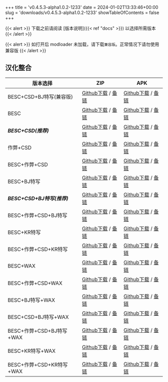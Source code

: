
+++
title = 'v0.4.5.3-alpha1.0.2-1233'
date = 2024-01-02T13:33:46+00:00
slug = 'downloads/v0.4.5.3-alpha1.0.2-1233'
showTableOfContents = false
+++

{{< alert >}}
下载之前请阅读 [版本说明]({{< ref "docs" >}}) 以选择所需版本
{{< /alert >}}


{{< alert >}}
如打开后 modloader 未加载，请下载`兼容版`。正常情况下请勿使用兼容版
{{< /alert >}}

## 汉化整合

|         版本选择          |                                                                                                                                                                            ZIP                                                                                                                                                                             |                                                                                                                                                                            APK                                                                                                                                                                             |
|---------------------------|------------------------------------------------------------------------------------------------------------------------------------------------------------------------------------------------------------------------------------------------------------------------------------------------------------------------------------------------------------|------------------------------------------------------------------------------------------------------------------------------------------------------------------------------------------------------------------------------------------------------------------------------------------------------------------------------------------------------------|
|BESC+CSD+BJ特写(兼容版)    |[Github下载](https://github.com/DoL-Lyra/Lyra/releases/download/v0.4.5.3-alpha1.0.2-1233/DoL-0.4.5.3-Lyra-a1.0.2-polyfill-besc-cheat-csd-sideviewbj-1233.zip ) / [备链](https://ghfast.top/https://github.com/DoL-Lyra/Lyra/releases/download/v0.4.5.3-alpha1.0.2-1233/DoL-0.4.5.3-Lyra-a1.0.2-polyfill-besc-cheat-csd-sideviewbj-1233.zip )|[Github下载](https://github.com/DoL-Lyra/Lyra/releases/download/v0.4.5.3-alpha1.0.2-1233/DoL-0.4.5.3-Lyra-a1.0.2-polyfill-besc-cheat-csd-sideviewbj-1233.apk ) / [备链](https://ghfast.top/https://github.com/DoL-Lyra/Lyra/releases/download/v0.4.5.3-alpha1.0.2-1233/DoL-0.4.5.3-Lyra-a1.0.2-polyfill-besc-cheat-csd-sideviewbj-1233.apk )|
|BESC                       |[Github下载](https://github.com/DoL-Lyra/Lyra/releases/download/v0.4.5.3-alpha1.0.2-1233/DoL-0.4.5.3-Lyra-a1.0.2-besc-1233.zip ) / [备链](https://ghfast.top/https://github.com/DoL-Lyra/Lyra/releases/download/v0.4.5.3-alpha1.0.2-1233/DoL-0.4.5.3-Lyra-a1.0.2-besc-1233.zip )                                                            |[Github下载](https://github.com/DoL-Lyra/Lyra/releases/download/v0.4.5.3-alpha1.0.2-1233/DoL-0.4.5.3-Lyra-a1.0.2-besc-1233.apk ) / [备链](https://ghfast.top/https://github.com/DoL-Lyra/Lyra/releases/download/v0.4.5.3-alpha1.0.2-1233/DoL-0.4.5.3-Lyra-a1.0.2-besc-1233.apk )                                                            |
|***BESC+CSD(推荐)***       |[Github下载](https://github.com/DoL-Lyra/Lyra/releases/download/v0.4.5.3-alpha1.0.2-1233/DoL-0.4.5.3-Lyra-a1.0.2-besc-csd-1233.zip ) / [备链](https://ghfast.top/https://github.com/DoL-Lyra/Lyra/releases/download/v0.4.5.3-alpha1.0.2-1233/DoL-0.4.5.3-Lyra-a1.0.2-besc-csd-1233.zip )                                                    |[Github下载](https://github.com/DoL-Lyra/Lyra/releases/download/v0.4.5.3-alpha1.0.2-1233/DoL-0.4.5.3-Lyra-a1.0.2-besc-csd-1233.apk ) / [备链](https://ghfast.top/https://github.com/DoL-Lyra/Lyra/releases/download/v0.4.5.3-alpha1.0.2-1233/DoL-0.4.5.3-Lyra-a1.0.2-besc-csd-1233.apk )                                                    |
|作弊+CSD                   |[Github下载](https://github.com/DoL-Lyra/Lyra/releases/download/v0.4.5.3-alpha1.0.2-1233/DoL-0.4.5.3-Lyra-a1.0.2-cheat-csd-1233.zip ) / [备链](https://ghfast.top/https://github.com/DoL-Lyra/Lyra/releases/download/v0.4.5.3-alpha1.0.2-1233/DoL-0.4.5.3-Lyra-a1.0.2-cheat-csd-1233.zip )                                                  |[Github下载](https://github.com/DoL-Lyra/Lyra/releases/download/v0.4.5.3-alpha1.0.2-1233/DoL-0.4.5.3-Lyra-a1.0.2-cheat-csd-1233.apk ) / [备链](https://ghfast.top/https://github.com/DoL-Lyra/Lyra/releases/download/v0.4.5.3-alpha1.0.2-1233/DoL-0.4.5.3-Lyra-a1.0.2-cheat-csd-1233.apk )                                                  |
|BESC+作弊+CSD              |[Github下载](https://github.com/DoL-Lyra/Lyra/releases/download/v0.4.5.3-alpha1.0.2-1233/DoL-0.4.5.3-Lyra-a1.0.2-besc-cheat-csd-1233.zip ) / [备链](https://ghfast.top/https://github.com/DoL-Lyra/Lyra/releases/download/v0.4.5.3-alpha1.0.2-1233/DoL-0.4.5.3-Lyra-a1.0.2-besc-cheat-csd-1233.zip )                                        |[Github下载](https://github.com/DoL-Lyra/Lyra/releases/download/v0.4.5.3-alpha1.0.2-1233/DoL-0.4.5.3-Lyra-a1.0.2-besc-cheat-csd-1233.apk ) / [备链](https://ghfast.top/https://github.com/DoL-Lyra/Lyra/releases/download/v0.4.5.3-alpha1.0.2-1233/DoL-0.4.5.3-Lyra-a1.0.2-besc-cheat-csd-1233.apk )                                        |
|BESC+BJ特写                |[Github下载](https://github.com/DoL-Lyra/Lyra/releases/download/v0.4.5.3-alpha1.0.2-1233/DoL-0.4.5.3-Lyra-a1.0.2-besc-sideviewbj-1233.zip ) / [备链](https://ghfast.top/https://github.com/DoL-Lyra/Lyra/releases/download/v0.4.5.3-alpha1.0.2-1233/DoL-0.4.5.3-Lyra-a1.0.2-besc-sideviewbj-1233.zip )                                      |[Github下载](https://github.com/DoL-Lyra/Lyra/releases/download/v0.4.5.3-alpha1.0.2-1233/DoL-0.4.5.3-Lyra-a1.0.2-besc-sideviewbj-1233.apk ) / [备链](https://ghfast.top/https://github.com/DoL-Lyra/Lyra/releases/download/v0.4.5.3-alpha1.0.2-1233/DoL-0.4.5.3-Lyra-a1.0.2-besc-sideviewbj-1233.apk )                                      |
|***BESC+CSD+BJ特写(推荐)***|[Github下载](https://github.com/DoL-Lyra/Lyra/releases/download/v0.4.5.3-alpha1.0.2-1233/DoL-0.4.5.3-Lyra-a1.0.2-besc-csd-sideviewbj-1233.zip ) / [备链](https://ghfast.top/https://github.com/DoL-Lyra/Lyra/releases/download/v0.4.5.3-alpha1.0.2-1233/DoL-0.4.5.3-Lyra-a1.0.2-besc-csd-sideviewbj-1233.zip )                              |[Github下载](https://github.com/DoL-Lyra/Lyra/releases/download/v0.4.5.3-alpha1.0.2-1233/DoL-0.4.5.3-Lyra-a1.0.2-besc-csd-sideviewbj-1233.apk ) / [备链](https://ghfast.top/https://github.com/DoL-Lyra/Lyra/releases/download/v0.4.5.3-alpha1.0.2-1233/DoL-0.4.5.3-Lyra-a1.0.2-besc-csd-sideviewbj-1233.apk )                              |
|BESC+作弊+CSD+BJ特写       |[Github下载](https://github.com/DoL-Lyra/Lyra/releases/download/v0.4.5.3-alpha1.0.2-1233/DoL-0.4.5.3-Lyra-a1.0.2-besc-cheat-csd-sideviewbj-1233.zip ) / [备链](https://ghfast.top/https://github.com/DoL-Lyra/Lyra/releases/download/v0.4.5.3-alpha1.0.2-1233/DoL-0.4.5.3-Lyra-a1.0.2-besc-cheat-csd-sideviewbj-1233.zip )                  |[Github下载](https://github.com/DoL-Lyra/Lyra/releases/download/v0.4.5.3-alpha1.0.2-1233/DoL-0.4.5.3-Lyra-a1.0.2-besc-cheat-csd-sideviewbj-1233.apk ) / [备链](https://ghfast.top/https://github.com/DoL-Lyra/Lyra/releases/download/v0.4.5.3-alpha1.0.2-1233/DoL-0.4.5.3-Lyra-a1.0.2-besc-cheat-csd-sideviewbj-1233.apk )                  |
|BESC+KR特写                |[Github下载](https://github.com/DoL-Lyra/Lyra/releases/download/v0.4.5.3-alpha1.0.2-1233/DoL-0.4.5.3-Lyra-a1.0.2-besc-sideviewkr-1233.zip ) / [备链](https://ghfast.top/https://github.com/DoL-Lyra/Lyra/releases/download/v0.4.5.3-alpha1.0.2-1233/DoL-0.4.5.3-Lyra-a1.0.2-besc-sideviewkr-1233.zip )                                      |[Github下载](https://github.com/DoL-Lyra/Lyra/releases/download/v0.4.5.3-alpha1.0.2-1233/DoL-0.4.5.3-Lyra-a1.0.2-besc-sideviewkr-1233.apk ) / [备链](https://ghfast.top/https://github.com/DoL-Lyra/Lyra/releases/download/v0.4.5.3-alpha1.0.2-1233/DoL-0.4.5.3-Lyra-a1.0.2-besc-sideviewkr-1233.apk )                                      |
|BESC+作弊+CSD+KR特写       |[Github下载](https://github.com/DoL-Lyra/Lyra/releases/download/v0.4.5.3-alpha1.0.2-1233/DoL-0.4.5.3-Lyra-a1.0.2-besc-cheat-csd-sideviewkr-1233.zip ) / [备链](https://ghfast.top/https://github.com/DoL-Lyra/Lyra/releases/download/v0.4.5.3-alpha1.0.2-1233/DoL-0.4.5.3-Lyra-a1.0.2-besc-cheat-csd-sideviewkr-1233.zip )                  |[Github下载](https://github.com/DoL-Lyra/Lyra/releases/download/v0.4.5.3-alpha1.0.2-1233/DoL-0.4.5.3-Lyra-a1.0.2-besc-cheat-csd-sideviewkr-1233.apk ) / [备链](https://ghfast.top/https://github.com/DoL-Lyra/Lyra/releases/download/v0.4.5.3-alpha1.0.2-1233/DoL-0.4.5.3-Lyra-a1.0.2-besc-cheat-csd-sideviewkr-1233.apk )                  |
|BESC+WAX                   |[Github下载](https://github.com/DoL-Lyra/Lyra/releases/download/v0.4.5.3-alpha1.0.2-1233/DoL-0.4.5.3-Lyra-a1.0.2-besc-wax-1233.zip ) / [备链](https://ghfast.top/https://github.com/DoL-Lyra/Lyra/releases/download/v0.4.5.3-alpha1.0.2-1233/DoL-0.4.5.3-Lyra-a1.0.2-besc-wax-1233.zip )                                                    |[Github下载](https://github.com/DoL-Lyra/Lyra/releases/download/v0.4.5.3-alpha1.0.2-1233/DoL-0.4.5.3-Lyra-a1.0.2-besc-wax-1233.apk ) / [备链](https://ghfast.top/https://github.com/DoL-Lyra/Lyra/releases/download/v0.4.5.3-alpha1.0.2-1233/DoL-0.4.5.3-Lyra-a1.0.2-besc-wax-1233.apk )                                                    |
|BESC+作弊+CSD+WAX          |[Github下载](https://github.com/DoL-Lyra/Lyra/releases/download/v0.4.5.3-alpha1.0.2-1233/DoL-0.4.5.3-Lyra-a1.0.2-besc-wax-cheat-csd-1233.zip ) / [备链](https://ghfast.top/https://github.com/DoL-Lyra/Lyra/releases/download/v0.4.5.3-alpha1.0.2-1233/DoL-0.4.5.3-Lyra-a1.0.2-besc-wax-cheat-csd-1233.zip )                                |[Github下载](https://github.com/DoL-Lyra/Lyra/releases/download/v0.4.5.3-alpha1.0.2-1233/DoL-0.4.5.3-Lyra-a1.0.2-besc-wax-cheat-csd-1233.apk ) / [备链](https://ghfast.top/https://github.com/DoL-Lyra/Lyra/releases/download/v0.4.5.3-alpha1.0.2-1233/DoL-0.4.5.3-Lyra-a1.0.2-besc-wax-cheat-csd-1233.apk )                                |
|BESC+BJ特写+WAX            |[Github下载](https://github.com/DoL-Lyra/Lyra/releases/download/v0.4.5.3-alpha1.0.2-1233/DoL-0.4.5.3-Lyra-a1.0.2-besc-wax-sideviewbj-1233.zip ) / [备链](https://ghfast.top/https://github.com/DoL-Lyra/Lyra/releases/download/v0.4.5.3-alpha1.0.2-1233/DoL-0.4.5.3-Lyra-a1.0.2-besc-wax-sideviewbj-1233.zip )                              |[Github下载](https://github.com/DoL-Lyra/Lyra/releases/download/v0.4.5.3-alpha1.0.2-1233/DoL-0.4.5.3-Lyra-a1.0.2-besc-wax-sideviewbj-1233.apk ) / [备链](https://ghfast.top/https://github.com/DoL-Lyra/Lyra/releases/download/v0.4.5.3-alpha1.0.2-1233/DoL-0.4.5.3-Lyra-a1.0.2-besc-wax-sideviewbj-1233.apk )                              |
|BESC+CSD+BJ特写+WAX        |[Github下载](https://github.com/DoL-Lyra/Lyra/releases/download/v0.4.5.3-alpha1.0.2-1233/DoL-0.4.5.3-Lyra-a1.0.2-besc-wax-csd-sideviewbj-1233.zip ) / [备链](https://ghfast.top/https://github.com/DoL-Lyra/Lyra/releases/download/v0.4.5.3-alpha1.0.2-1233/DoL-0.4.5.3-Lyra-a1.0.2-besc-wax-csd-sideviewbj-1233.zip )                      |[Github下载](https://github.com/DoL-Lyra/Lyra/releases/download/v0.4.5.3-alpha1.0.2-1233/DoL-0.4.5.3-Lyra-a1.0.2-besc-wax-csd-sideviewbj-1233.apk ) / [备链](https://ghfast.top/https://github.com/DoL-Lyra/Lyra/releases/download/v0.4.5.3-alpha1.0.2-1233/DoL-0.4.5.3-Lyra-a1.0.2-besc-wax-csd-sideviewbj-1233.apk )                      |
|BESC+作弊+CSD+BJ特写+WAX   |[Github下载](https://github.com/DoL-Lyra/Lyra/releases/download/v0.4.5.3-alpha1.0.2-1233/DoL-0.4.5.3-Lyra-a1.0.2-besc-wax-cheat-csd-sideviewbj-1233.zip ) / [备链](https://ghfast.top/https://github.com/DoL-Lyra/Lyra/releases/download/v0.4.5.3-alpha1.0.2-1233/DoL-0.4.5.3-Lyra-a1.0.2-besc-wax-cheat-csd-sideviewbj-1233.zip )          |[Github下载](https://github.com/DoL-Lyra/Lyra/releases/download/v0.4.5.3-alpha1.0.2-1233/DoL-0.4.5.3-Lyra-a1.0.2-besc-wax-cheat-csd-sideviewbj-1233.apk ) / [备链](https://ghfast.top/https://github.com/DoL-Lyra/Lyra/releases/download/v0.4.5.3-alpha1.0.2-1233/DoL-0.4.5.3-Lyra-a1.0.2-besc-wax-cheat-csd-sideviewbj-1233.apk )          |
|BESC+KR特写+WAX            |[Github下载](https://github.com/DoL-Lyra/Lyra/releases/download/v0.4.5.3-alpha1.0.2-1233/DoL-0.4.5.3-Lyra-a1.0.2-besc-wax-sideviewkr-1233.zip ) / [备链](https://ghfast.top/https://github.com/DoL-Lyra/Lyra/releases/download/v0.4.5.3-alpha1.0.2-1233/DoL-0.4.5.3-Lyra-a1.0.2-besc-wax-sideviewkr-1233.zip )                              |[Github下载](https://github.com/DoL-Lyra/Lyra/releases/download/v0.4.5.3-alpha1.0.2-1233/DoL-0.4.5.3-Lyra-a1.0.2-besc-wax-sideviewkr-1233.apk ) / [备链](https://ghfast.top/https://github.com/DoL-Lyra/Lyra/releases/download/v0.4.5.3-alpha1.0.2-1233/DoL-0.4.5.3-Lyra-a1.0.2-besc-wax-sideviewkr-1233.apk )                              |
|BESC+作弊+CSD+KR特写+WAX   |[Github下载](https://github.com/DoL-Lyra/Lyra/releases/download/v0.4.5.3-alpha1.0.2-1233/DoL-0.4.5.3-Lyra-a1.0.2-besc-wax-cheat-csd-sideviewkr-1233.zip ) / [备链](https://ghfast.top/https://github.com/DoL-Lyra/Lyra/releases/download/v0.4.5.3-alpha1.0.2-1233/DoL-0.4.5.3-Lyra-a1.0.2-besc-wax-cheat-csd-sideviewkr-1233.zip )          |[Github下载](https://github.com/DoL-Lyra/Lyra/releases/download/v0.4.5.3-alpha1.0.2-1233/DoL-0.4.5.3-Lyra-a1.0.2-besc-wax-cheat-csd-sideviewkr-1233.apk ) / [备链](https://ghfast.top/https://github.com/DoL-Lyra/Lyra/releases/download/v0.4.5.3-alpha1.0.2-1233/DoL-0.4.5.3-Lyra-a1.0.2-besc-wax-cheat-csd-sideviewkr-1233.apk )          |

